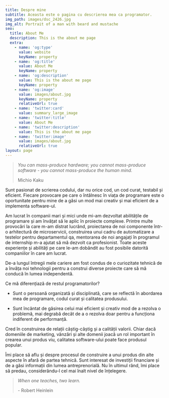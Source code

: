 ```yaml
---
title: Despre mine
subtitle: Aceasta este o pagina cu descrierea mea ca programator.
img_path: images/dsc_2426.jpg
img_alt: Portrait of a man with beard and mustache
seo:
  title: About Me
  description: This is the about me page
  extra:
    - name: 'og:type'
      value: website
      keyName: property
    - name: 'og:title'
      value: About Me
      keyName: property
    - name: 'og:description'
      value: This is the about me page
      keyName: property
    - name: 'og:image'
      value: images/about.jpg
      keyName: property
      relativeUrl: true
    - name: 'twitter:card'
      value: summary_large_image
    - name: 'twitter:title'
      value: About Me
    - name: 'twitter:description'
      value: This is the about me page
    - name: 'twitter:image'
      value: images/about.jpg
      relativeUrl: true
layout: page
---
```

> *You can mass-produce hardware; you cannot mass-produce software - you cannot mass-produce the human mind.*
>
> Michio Kaku

Sunt pasionat de scrierea codului, dar nu orice cod, un cod curat, testabil și eficient. Fiecare provocare pe care o întâlnesc în viața de programare este o oportunitate pentru mine de a găsi un mod mai creativ și mai eficient de a implementa software-ul.

Am lucrat în companii mari și mici unde mi-am dezvoltat abilitățile de programare și am învățat să le aplic în proiecte complexe.
Printre multe provocări la care m-am distrat lucrând, proiectarea de noi componente într-o arhitectură de microservicii, construirea unui cadru de automatizare a testelor pentru departamentul qa, mentorarea de noi angajați în programul de internship m-a ajutat să mă dezvolt ca profesionist. Toate aceste experiențe și abilități pe care le-am dobândit au fost posibile datorită companiilor în care am lucrat.

De-a lungul întregii mele cariere am fost condus de o curiozitate tehnică de a învăța noi tehnologii pentru a construi diverse proiecte care să mă conducă în lumea independentă.

Ce mă diferențiază de restul programatorilor?

*   Sunt o persoană organizată și disciplinată, care se reflectă în abordarea mea de programare, codul curat și calitatea produsului.

*   Sunt încântat de găsirea celui mai eficient și creativ mod de a rezolva o problemă, mai degrabă decât de a o rezolva doar pentru a funcționa indiferent de performanță.

Cred în construirea de relații câștig-câștig și a calității valorii. Chiar dacă domeniile de marketing, vânzări și alte domenii joacă un rol important în crearea unui produs viu, calitatea software-ului poate face produsul popular.

Îmi place să aflu și despre procesul de construire a unui produs din alte aspecte în afară de partea tehnică.
Sunt interesat de investiții financiare și de a găsi informații din lumea antreprenorială.
Nu în ultimul rând, îmi place să predau, considerându-l cel mai înalt nivel de înțelegere.

> *When one teaches, two learn.*
>
> \- Robert Heinlein
